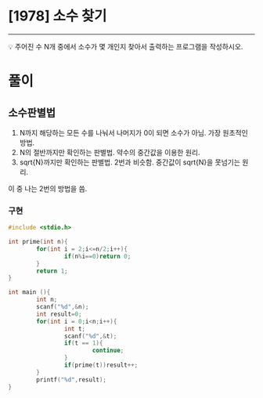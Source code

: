 # [1978] 소수 찾기
---

💡 주어진 수 N개 중에서 소수가 몇 개인지 찾아서 출력하는 프로그램을 작성하시오.


# 풀이

## 소수판별법

1. N까지 해당하는 모든 수를 나눠서 나머지가 0이 되면 소수가 아님. 가장 원초적인 방법.
2. N의 절반까지만 확인하는 판별법. 약수의 중간값을 이용한 원리.
3. sqrt{N}까지만 확인하는 판별법. 2번과 비슷함. 중간값이 sqrt{N}을 못넘기는 원리.

이 중 나는 2번의 방법을 씀.

### 구현
```c
#include <stdio.h>

int prime(int n){
        for(int i = 2;i<=n/2;i++){
                if(n%i==0)return 0;
        }
        return 1;
}

int main (){
        int n;
        scanf("%d",&n);
        int result=0;
        for(int i = 0;i<n;i++){
                int t;
                scanf("%d",&t);
                if(t == 1){
                        continue;
                }
                if(prime(t))result++;
        }
        printf("%d",result);
}
```
